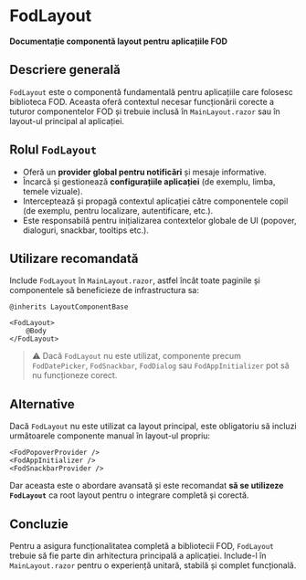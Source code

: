 # FodLayout
**Documentație componentă layout pentru aplicațiile FOD**

## Descriere generală
`FodLayout` este o componentă fundamentală pentru aplicațiile care folosesc biblioteca FOD. Aceasta oferă contextul necesar funcționării corecte a tuturor componentelor FOD și trebuie inclusă în `MainLayout.razor` sau în layout-ul principal al aplicației.

## Rolul `FodLayout`
- Oferă un **provider global pentru notificări** și mesaje informative.
- Încarcă și gestionează **configurațiile aplicației** (de exemplu, limba, temele vizuale).
- Interceptează și propagă contextul aplicației către componentele copil (de exemplu, pentru localizare, autentificare, etc.).
- Este responsabilă pentru inițializarea contextelor globale de UI (popover, dialoguri, snackbar, tooltips etc.).

## Utilizare recomandată
Include `FodLayout` în `MainLayout.razor`, astfel încât toate paginile și componentele să beneficieze de infrastructura sa:

```razor
@inherits LayoutComponentBase

<FodLayout>
    @Body
</FodLayout>
```

> ⚠️ Dacă `FodLayout` nu este utilizat, componente precum `FodDatePicker`, `FodSnackbar`, `FodDialog` sau `FodAppInitializer` pot să nu funcționeze corect.

## Alternative
Dacă `FodLayout` nu este utilizat ca layout principal, este obligatoriu să incluzi următoarele componente manual în layout-ul propriu:

```razor
<FodPopoverProvider />
<FodAppInitializer />
<FodSnackbarProvider />
```

Dar aceasta este o abordare avansată și este recomandat **să se utilizeze `FodLayout`** ca root layout pentru o integrare completă și corectă.

## Concluzie
Pentru a asigura funcționalitatea completă a bibliotecii FOD, `FodLayout` trebuie să fie parte din arhitectura principală a aplicației. Include-l în `MainLayout.razor` pentru o experiență unitară, stabilă și complet funcțională.
